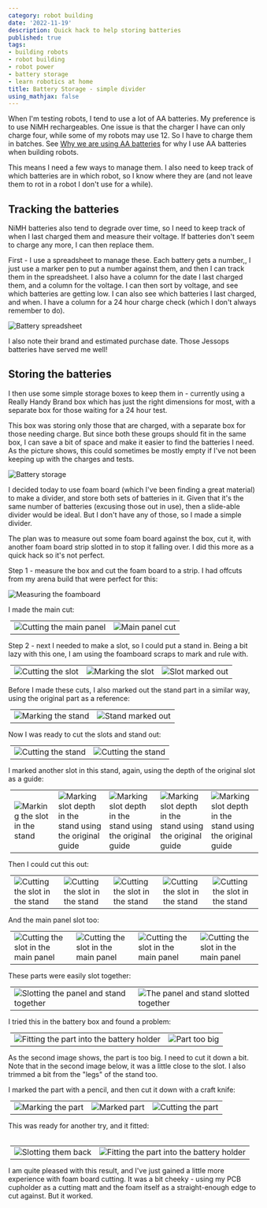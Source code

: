 ```yaml
---
category: robot building
date: '2022-11-19'
description: Quick hack to help storing batteries
published: true
tags:
- building robots
- robot building
- robot power
- battery storage
- learn robotics at home
title: Battery Storage - simple divider
using_mathjax: false
---
```

When I'm testing robots, I tend to use a lot of AA batteries. My preference is to use NiMH rechargeables. One issue is that the charger I have can only charge four, while some of my robots may use 12. So I have to charge them in batches. See [Why we are using AA batteries](2013/03/28/why-are-we-using-aa-batteries) for why I use AA batteries when building robots.

This means I need a few ways to manage them. I also need to keep track of which batteries are in which robot, so I know where they are (and not leave them to rot in a robot I don't use for a while).

## Tracking the batteries

NiMH batteries also tend to degrade over time, so I need to keep track of when I last charged them and measure their voltage. If batteries don't seem to charge any more, I can then replace them.

First - I use a spreadsheet to manage these. Each battery gets a number,, I just use a marker pen to put a number against them, and then I can track them in the spreadsheet. I also have a column for the date I last charged them, and a column for the voltage. I can then sort by voltage, and see which batteries are getting low. I can also see which batteries I last charged, and when. I have a column for a 24 hour charge check (which I don't always remember to do).

![Battery spreadsheet](/galleries/2022/11-19-batteries/batteries-sheet-columns.png)

I also note their brand and estimated purchase date. Those Jessops batteries have served me well!

## Storing the batteries

I then use some simple storage boxes to keep them in - currently using a Really Handy Brand box which has just the right dimensions for most, with a separate box for those waiting for a 24 hour test.

This box was storing only those that are charged, with a separate box for those needing charge. But since both these groups should fit in the same box, I can save a bit of space and make it easier to find the batteries I need. As the picture shows, this could sometimes be mostly empty if I've not been keeping up with the charges and tests.

![Battery storage](/galleries/2022/11-19-batteries/batteries-storage-1.jpeg)

I decided today to use foam board (which I've been finding a great material) to make a divider, and store both sets of batteries in it. Given that it's the same number of batteries (excusing those out in use), then a slide-able divider would be ideal. But I don't have any of those, so I made a simple divider.

The plan was to measure out some foam board against the box, cut it, with another foam board strip slotted in to stop it falling over. I did this more as a quick hack so it's not perfect.

Step 1 - measure the box and cut the foam board to a strip. I had offcuts from my arena build that were perfect for this:

![Measuring the foamboard](/galleries/2022/11-19-batteries/step-1-1-measure-the-box.jpeg)

I made the main cut:

<style>
  table.panel_images {
    width: 100%;
    margin: 4px;
    cell-spacing: 4px;
    border: 0;
  }
  .panel_images img {
    max-height: 300px;
    width: auto;
    height: auto;
  }

</style>
<table class="panel_images">
<tr>
<td><img alt="Cutting the main panel" src="/galleries/2022/11-19-batteries/IMG_6803.jpeg"></td>
<td><img alt="Main panel cut" src="/galleries/2022/11-19-batteries/IMG_6805.jpeg"></td>
</tr>
</table>

Step 2 - next I needed to make a slot, so I could put a stand in. Being a bit lazy with this one, I am using the foamboard scraps to mark and rule with.

<table class="panel_images">
<tr>
<td><img alt="Cutting the slot" src="/galleries/2022/11-19-batteries/IMG_6807.jpeg"></td>
<td><img alt="Marking the slot" src="/galleries/2022/11-19-batteries/IMG_6806.jpeg"></td>
<td><img alt="Slot marked out" src="/galleries/2022/11-19-batteries/IMG_6811.jpeg"></td>
</tr>
</table>

Before I made these cuts, I also marked out the stand part in a similar way, using the original part as a reference:

<table class="panel_images">
<tr>
<td><img alt="Marking the stand" src="/galleries/2022/11-19-batteries/IMG_6809.jpeg"></td>
<td><img alt="Stand marked out" src="/galleries/2022/11-19-batteries/IMG_6810.jpeg"></td>
</tr>
</table>

Now I was ready to cut the slots and stand out:

<table class="panel_images">
<tr>
<td><img alt="Cutting the stand" src="/galleries/2022/11-19-batteries/IMG_6811 2.jpeg"></td>
<td><img alt="Cutting the stand" src="/galleries/2022/11-19-batteries/IMG_6811 3.jpeg"></td>
</tr>
</table>

I marked another slot in this stand, again, using the depth of the original slot as a guide:

<table class="panel_images">
<tr>
<td><img alt="Marking the slot in the stand" src="/galleries/2022/11-19-batteries/IMG_6813.jpeg"></td>
<td><img alt="Marking slot depth in the stand using the original guide" src="/galleries/2022/11-19-batteries/IMG_6814.jpeg"></td>
<td><img alt="Marking slot depth in the stand using the original guide" src="/galleries/2022/11-19-batteries/IMG_6815.jpeg"></td>
<td><img alt="Marking slot depth in the stand using the original guide" src="/galleries/2022/11-19-batteries/IMG_6816.jpeg"></td>
<td><img alt="Marking slot depth in the stand using the original guide" src="/galleries/2022/11-19-batteries/IMG_6817.jpeg"></td>
</tr>
</table>

Then I could cut this out:

<table class="panel_images">
<tr>
<td><img alt="Cutting the slot in the stand" src="/galleries/2022/11-19-batteries/IMG_6819.jpeg"></td>
<td><img alt="Cutting the slot in the stand" src="/galleries/2022/11-19-batteries/IMG_6820.jpeg"></td>
<td><img alt="Cutting the slot in the stand" src="/galleries/2022/11-19-batteries/IMG_6821.jpeg"></td>
<td><img alt="Cutting the slot in the stand" src="/galleries/2022/11-19-batteries/IMG_6824.jpeg"></td>
<td><img alt="Cutting the slot in the stand" src="/galleries/2022/11-19-batteries/IMG_6826.jpeg"></td>
</tr>
</table>

And the main panel slot too:

<table class="panel_images">
<tr>
<td><img alt="Cutting the slot in the main panel" src="/galleries/2022/11-19-batteries/IMG_6825.jpeg"></td>
<td><img alt="Cutting the slot in the main panel" src="/galleries/2022/11-19-batteries/IMG_6827.jpeg"></td>
<td><img alt="Cutting the slot in the main panel" src="/galleries/2022/11-19-batteries/IMG_6828.jpeg"></td>
<td><img alt="Cutting the slot in the main panel" src="/galleries/2022/11-19-batteries/IMG_6829.jpeg"></td>
</tr>
</table>

These parts were easily slot together:

<table class="panel_images">
<tr>
<td><img alt="Slotting the panel and stand together" src="/galleries/2022/11-19-batteries/IMG_6830.jpeg"></td>
<td><img alt="The panel and stand slotted together" src="/galleries/2022/11-19-batteries/IMG_6831.jpeg"></td>
</tr>
</table>

I tried this in the battery box and found a problem:

<table class="panel_images">
<tr>
<td><img alt="Fitting the part into the battery holder" src="/galleries/2022/11-19-batteries/IMG_6832.jpeg"></td>
<td><img alt="Part too big" src="/galleries/2022/11-19-batteries/IMG_6833.jpeg"></td>
</td>
</table>

As the second image shows, the part is too big. I need to cut it down a bit. Note that in the second image below, it was a little close to the slot. I also trimmed a bit from the "legs" of the stand too.

I marked the part with a pencil, and then cut it down with a craft knife:

<table class="panel_images">
<tr>
<td><img alt="Marking the part" src="/galleries/2022/11-19-batteries/IMG_6835.jpeg"></td>
<td><img alt="Marked part" src="/galleries/2022/11-19-batteries/IMG_6836.jpeg"></td>
<td><img alt="Cutting the part" src="/galleries/2022/11-19-batteries/IMG_6837.jpeg"></td>
</tr>
<table>

This was ready for another try, and it fitted:

<table class="panel_images">
<tr>
<td><img alt="Slotting them back" src="/galleries/2022/11-19-batteries/IMG_6838.jpeg"></td>
<td><img alt="Fitting the part into the battery holder" src="/galleries/2022/11-19-batteries/IMG_6840.jpeg"></td>
</tr>
</table>

I am quite pleased with this result, and I've just gained a little more experience with foam board cutting. It was a bit cheeky - using my PCB cupholder as a cutting matt and the foam itself as a straight-enough edge to cut against. But it worked.
